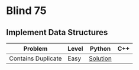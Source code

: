 # Blind 75

## Implement Data Structures

| Problem | Level | Python | C++ |
| --- | --- | --- | --- |
| Contains Duplicate | Easy | [Solution][1.1] | |

[1.1]: https://github.com/KaidenHsu/Neetcode/blob/main/Blind75/ContainsDuplicate.py